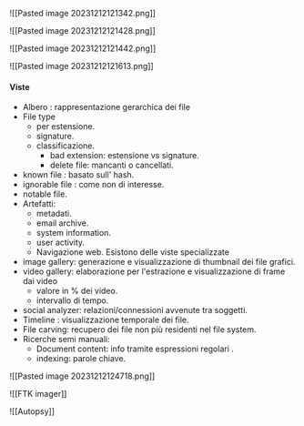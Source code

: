 ![[Pasted image 20231212121342.png]]

![[Pasted image 20231212121428.png]]


![[Pasted image 20231212121442.png]]

![[Pasted image 20231212121613.png]]

#### Viste 
- Albero : rappresentazione gerarchica dei file 
- File type 
	- per estensione. 
	- signature. 
	- classificazione. 
		- bad extension: estensione vs signature. 
		- delete file: mancanti o cancellati. 
- known file : basato sull' hash. 
- ignorable file : come non di interesse. 
- notable file. 
- Artefatti: 
	- metadati. 
	- email archive. 
	- system information. 
	- user activity. 
	- Navigazione web.
Esistono delle viste specializzate
- image gallery: generazione e visualizzazione di thumbnail dei file grafici. 
- video gallery: elaborazione per l'estrazione e visualizzazione di frame dai video 
	- valore in % dei video. 
	- intervallo di tempo. 
- social analyzer: relazioni/connessioni avvenute tra soggetti. 
- Timeline : visualizzazione temporale dei file. 
- File carving: recupero dei file non più residenti nel file system. 
- Ricerche semi manuali:
	- Document content: info tramite espressioni regolari .
	- indexing: parole chiave. 

![[Pasted image 20231212124718.png]]

![[FTK imager]]


![[Autopsy]]


